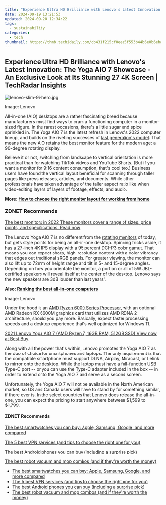 ```yaml
---
title: "Experience Ultra HD Brilliance with Lenovo's Latest Innovation: The Yoga AIO 7 Showcase - An Exclusive Look at Its Stunning 27 4K Screen | TechRadar Insights"
date: 2024-09-19 13:21:53
updated: 2024-09-20 12:34:22
tags:
  - sustainability
categories:
  - tech
thumbnail: https://thmb.techidaily.com/cb431f215cf0eee5f553b44b6e0b6eba3871dc3f575a767398e1a9fe3bc5176a.jpg
---
```


## Experience Ultra HD Brilliance with Lenovo's Latest Innovation: The Yoga AIO 7 Showcase - An Exclusive Look at Its Stunning 27 4K Screen | TechRadar Insights

![lenovo-slim-9i-hero.jpg](https://www.zdnet.com/a/img/resize/39ba525877b30467e0bd0f8612650d322b45c3a1/2022/05/04/6281e97c-1b40-44cd-8c86-ca9c5887060a/lenovo-yoga-aio-7.jpg?auto=webp&width=1280)

Image: Lenovo

All-in-one (AIO) desktops are a rather fascinating breed because manufacturers must find ways to cram a functioning computer in a monitor-sized figure. In the rarest occasions, there's a little sugar and spice sprinkled in. The Yoga AIO 7 is the latest refresh in Lenovo's 2022 computer lineup, and builds on the riveting successes of [last generation's model](https://www.zdnet.com/article/ces-2021-lenovo-announces-slew-of-next-gen-ryzen-powered-laptops/). That means the new AIO retains the best monitor feature for the modern age: a 90-degree rotating display. 

Believe it or not, switching from landscape to vertical orientation is more practical than for watching TikTok videos and YouTube Shorts. (But if you want a monitor for 9:16 content consumption, that's cool too.) Business users have found the vertical layout beneficial for scanning through taller pages like press releases, articles, and documents. While other professionals have taken advantage of the taller aspect ratio like when video-editing layers of layers of footage, effects, and audio.

**More: [How to choose the right monitor layout for working from home](https://www.zdnet.com/home-and-office/smart-office/how-to-choose-the-right-monitor-layout-for-working-from-home/)**

### **ZDNET** Recommends

[The best monitors in 2022 These monitors cover a range of sizes, price points, and specifications.  Read now](https://www.zdnet.com/article/best-monitor/)

The Lenovo Yoga AIO 7 is no different from the [rotating monitors](https://buy.geni.us/Proxy.ashx?TSID=368250&GR%5FURL=https%3A%2F%2Fwww.amazon.com%2FLG-24GN650-B-Ultragear-FreeSync-Adjustable%2Fdp%2FB08V85XBFZ%3Ftag%3Dzd-buy-button-20%26ascsubtag%3D%5F%5FCOM%5FCLICK%5FID%5F%5F%7C96369f20-9c8b-46ae-857b-9d37e64379b8%7Cdtp&dtb=1) of today, but gets style points for being an all-in-one desktop. Spinning tricks aside, it has a 27-inch 4K IPS display with a 95 percent DCI-P3 color gamut. That means you can expect sharp, high-resolution content with a color vibrancy that edges out traditional sRGB panels. For greater viewing, the monitor can also lift up to 72mm of height range and tilt in 5- and 15-degree angles. Depending on how you orientate the monitor, a portion or all of 5W JBL-certified speakers will reveal itself at the center of the desktop. Lenovo says the new speakers are 3dB louder than last years'.

**Also: [Ranking the best all-in-one computers](https://www.zdnet.com/article/best-all-in-one-computer/)**

Image: Lenovo

Under the hood is an [AMD Ryzen 6000 Series Processor](https://www.zdnet.com/article/amds-new-ryzen-6000-chips-deliver-faster-processing-2x-faster-graphics/), with an optional AMD Radeon RX 6600M graphics card that utilizes AMD RDNA 2 architecture, should you pay more. Basically, expect faster processing speeds and a desktop experience that's well optimized for Windows 11\. 

[2021 Lenovo Yoga AIO 7 (AMD Ryzen 7, 16GB RAM, 512GB SSD) View now at Best Buy](https://shop-links.co/link/?url=https%3A%2F%2Fwww.bestbuy.com%2Fsite%2Flenovo-yoga-aio-7-27-touch-screen-all-in-one-amd-ryzen-7-16gb-memory-512gb-solid-state-drive-cloud-grey-with-moon-white%2F6476234.p%3F&publisher%5Fslug=zdnet&article%5Fname=lenovo%27s%20new%20yoga%20aio%207%20has%20a%20head-turning%2027-inch%204k%20display&article%5Furl=https%3A%2F%2Fwww.zdnet.com%2Farticle%2Flenovos-new-yoga-aio-7-has-a-head-turning-27-inch-4k-display%2F&exclusive=1&u1=zd-%5F%5FCOM%5FCLICK%5FID%5F%5F-dtp)

Along with all the power that's within, Lenovo promotes the Yoga AIO 7 as the duo of choice for smartphones and laptops. The only requirement is that the compatible smartphone must support DLNA, Airplay, Miracast, or Lelink to mirror onto the desktop. While the laptop must have a full-function USB Type-C port -- or you can use the Type-C adapter included in the box -- in order to extend onto the Yoga AIO 7 and serve as a second screen. 

Unfortunately, the Yoga AIO 7 will not be available in the North American market, so US and Canada users will have to stand by for something similar, if there ever is. In the select countries that Lenovo does release the all-in-one, you can expect the pricing to start anywhere between $1,599 to $1,799.

#### **ZDNET** Recommends

[The best smartwatches you can buy: Apple, Samsung, Google, and more compared](https://www.zdnet.com/article/best-smartwatch/ "The best smartwatches you can buy: Apple, Samsung, Google, and more compared")

[The 5 best VPN services (and tips to choose the right one for you)](https://www.zdnet.com/article/best-vpn/ "The 5 best VPN services (and tips to choose the right one for you)")

[The best Android phones you can buy (including a surprise pick)](https://www.zdnet.com/article/best-android-phone/ "The best Android phones you can buy (including a surprise pick)")

[The best robot vacuum and mop combos (and if they're worth the money)](https://www.zdnet.com/article/best-robot-vacuum-mop/ "The best robot vacuum and mop combos (and if they're worth the money)")

* [The best smartwatches you can buy: Apple, Samsung, Google, and more compared](https://www.zdnet.com/article/best-smartwatch/ "The best smartwatches you can buy: Apple, Samsung, Google, and more compared")
* [The 5 best VPN services (and tips to choose the right one for you)](https://www.zdnet.com/article/best-vpn/ "The 5 best VPN services (and tips to choose the right one for you)")
* [The best Android phones you can buy (including a surprise pick)](https://www.zdnet.com/article/best-android-phone/ "The best Android phones you can buy (including a surprise pick)")
* [The best robot vacuum and mop combos (and if they're worth the money)](https://www.zdnet.com/article/best-robot-vacuum-mop/ "The best robot vacuum and mop combos (and if they're worth the money)")

<ins class="adsbygoogle"
     style="display:block"
     data-ad-format="autorelaxed"
     data-ad-client="ca-pub-7571918770474297"
     data-ad-slot="1223367746"></ins>



<ins class="adsbygoogle"
     style="display:block"
     data-ad-client="ca-pub-7571918770474297"
     data-ad-slot="8358498916"
     data-ad-format="auto"
     data-full-width-responsive="true"></ins>
